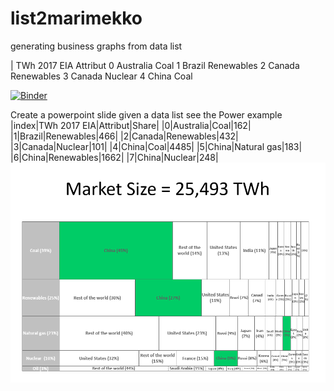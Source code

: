 # list2marimekko
generating business graphs from data list

| TWh 2017 EIA	Attribut
0	Australia	Coal
1	Brazil	Renewables
2	Canada	Renewables
3	Canada	Nuclear
4	China	Coal

[![Binder](https://mybinder.org/badge_logo.svg)](https://mybinder.org/v2/gh/gbrault/list2marimekko.git/master)

Create a powerpoint slide given a data list see the Power example
|index|TWh 2017 EIA|Attribut|Share|
|0|Australia|Coal|162|
|1|Brazil|Renewables|466|
|2|Canada|Renewables|432|
|3|Canada|Nuclear|101|
|4|China|Coal|4485|
|5|China|Natural gas|183|
|6|China|Renewables|1662|
|7|China|Nuclear|248|
![alttext](Power.png)
